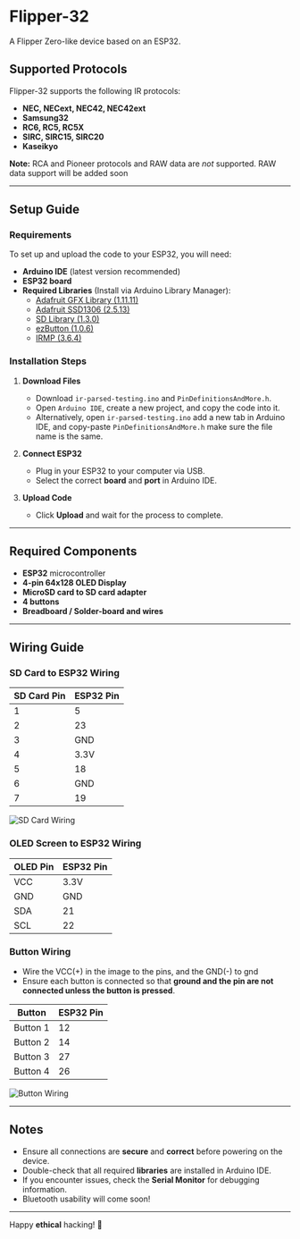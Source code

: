 # Flipper-32
A Flipper Zero-like device based on an ESP32.

## Supported Protocols
Flipper-32 supports the following IR protocols:
- **NEC, NECext, NEC42, NEC42ext**
- **Samsung32**
- **RC6, RC5, RC5X**
- **SIRC, SIRC15, SIRC20**
- **Kaseikyo**

**Note:** RCA and Pioneer protocols and RAW data are *not* supported. RAW data support will be added soon

---

## Setup Guide
### Requirements
To set up and upload the code to your ESP32, you will need:
- **Arduino IDE** (latest version recommended)
- **ESP32 board**
- **Required Libraries** (Install via Arduino Library Manager):
  - [Adafruit GFX Library (1.11.11)](https://github.com/adafruit/Adafruit-GFX-Library)
  - [Adafruit SSD1306 (2.5.13)](https://github.com/adafruit/Adafruit_SSD1306)
  - [SD Library (1.3.0)](https://www.arduino.cc/en/Reference/SD)
  - [ezButton (1.0.6)](https://github.com/ArduinoGetStarted/ezButton)
  - [IRMP (3.6.4)](https://github.com/ukw100/IRMP)

### Installation Steps
1. **Download Files**
   - Download `ir-parsed-testing.ino` and `PinDefinitionsAndMore.h`.
   - Open `Arduino IDE`, create a new project, and copy the code into it.
   - Alternatively, open `ir-parsed-testing.ino` add a new tab in Arduino IDE, and copy-paste `PinDefinitionsAndMore.h` make sure the file name is the same.

2. **Connect ESP32**
   - Plug in your ESP32 to your computer via USB.
   - Select the correct **board** and **port** in Arduino IDE.

3. **Upload Code**
   - Click **Upload** and wait for the process to complete.

---

## Required Components
- **ESP32** microcontroller
- **4-pin 64x128 OLED Display**
- **MicroSD card to SD card adapter**
- **4 buttons**
- **Breadboard / Solder-board and wires**

---

## Wiring Guide
### **SD Card to ESP32 Wiring**
| SD Card Pin | ESP32 Pin |
|------------|----------|
| 1          | 5        |
| 2          | 23       |
| 3          | GND      |
| 4          | 3.3V     |
| 5          | 18       |
| 6          | GND      |
| 7          | 19       |

![SD Card Wiring](https://github.com/user-attachments/assets/cc19777b-53b5-4adb-aee7-3fdfbca30b4f)

### **OLED Screen to ESP32 Wiring**
| OLED Pin | ESP32 Pin |
|---------|----------|
| VCC     | 3.3V     |
| GND     | GND      |
| SDA     | 21       |
| SCL     | 22       |

### **Button Wiring**
- Wire the VCC(+)  in the image to the pins, and the GND(-) to gnd
- Ensure each button is connected so that **ground and the pin are not connected unless the button is pressed**.

| Button | ESP32 Pin |
|--------|----------|
| Button 1 | 12 |
| Button 2 | 14 |
| Button 3 | 27 |
| Button 4 | 26 |

![Button Wiring](https://github.com/user-attachments/assets/7a499785-861d-4e20-a064-888535d4156e)

---

## Notes
- Ensure all connections are **secure** and **correct** before powering on the device.
- Double-check that all required **libraries** are installed in Arduino IDE.
- If you encounter issues, check the **Serial Monitor** for debugging information.
- Bluetooth usability will come soon! 

---


Happy **ethical** hacking! 🚀
